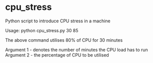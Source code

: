 # cpu_stress
Python script to introduce CPU stress in a machine

Usage: python cpu_stress.py 30 85

The above command utilises 80% of CPU for 30 minutes

Argument 1 - denotes the number of minutes the CPU load has to run<br>
Argument 2 - the percentage of CPU to be utilised
